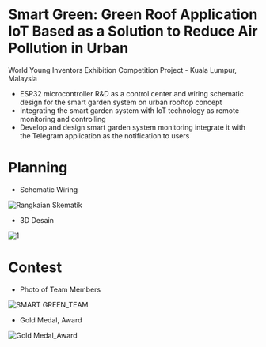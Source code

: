 # Smart Green: Green Roof Application IoT Based as a Solution to Reduce Air Pollution in Urban
World Young Inventors Exhibition Competition Project - Kuala Lumpur, Malaysia
- ESP32 microcontroller R&D as a control center and wiring schematic design for the smart garden system on urban rooftop concept
- Integrating the smart garden system with IoT technology as remote monitoring and controlling
- Develop and design smart garden system monitoring integrate it with the Telegram application as the notification to users

# Planning
- Schematic Wiring

![Rangkaian Skematik](https://github.com/hanifanhilmana/GreenRoofApplication_IoT-Based_WYIE/assets/100675291/9f49d987-c874-4ad3-b88f-fdd47053b9e5)

- 3D Desain

![1](https://github.com/hanifanhilmana/GreenRoofApplication_IoT-Based_WYIE/assets/100675291/75cbadd5-cc15-4b5c-a4cd-02c368d0bb86)

# Contest
- Photo of Team Members

![SMART GREEN_TEAM](https://github.com/hanifanhilmana/GreenRoofApplication_IoT-Based_WYIE/assets/100675291/b6b5d465-3b4c-4187-a864-ddfad8864bf1)

- Gold Medal, Award

![Gold Medal_Award](https://github.com/hanifanhilmana/GreenRoofApplication_IoT-Based_WYIE/assets/100675291/796d0b3a-d6e9-45c0-b951-ae3b31168402)
